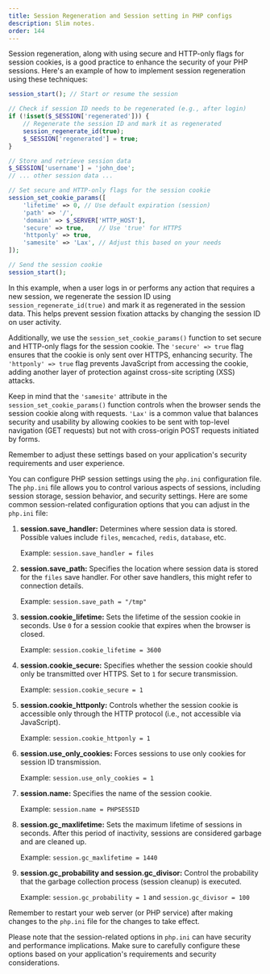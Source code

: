 ```yaml
---
title: Session Regeneration and Session setting in PHP configs
description: Slim notes.
order: 144
---
```


Session regeneration, along with using secure and HTTP-only flags for session cookies, is a good practice to enhance the security of your PHP sessions. Here's an example of how to implement session regeneration using these techniques:

```php
session_start(); // Start or resume the session

// Check if session ID needs to be regenerated (e.g., after login)
if (!isset($_SESSION['regenerated'])) {
    // Regenerate the session ID and mark it as regenerated
    session_regenerate_id(true);
    $_SESSION['regenerated'] = true;
}

// Store and retrieve session data
$_SESSION['username'] = 'john_doe';
// ... other session data ...

// Set secure and HTTP-only flags for the session cookie
session_set_cookie_params([
    'lifetime' => 0, // Use default expiration (session)
    'path' => '/',
    'domain' => $_SERVER['HTTP_HOST'],
    'secure' => true,    // Use 'true' for HTTPS
    'httponly' => true,
    'samesite' => 'Lax', // Adjust this based on your needs
]);

// Send the session cookie
session_start();
```

In this example, when a user logs in or performs any action that requires a new session, we regenerate the session ID using `session_regenerate_id(true)` and mark it as regenerated in the session data. This helps prevent session fixation attacks by changing the session ID on user activity.

Additionally, we use the `session_set_cookie_params()` function to set secure and HTTP-only flags for the session cookie. The `'secure' => true` flag ensures that the cookie is only sent over HTTPS, enhancing security. The `'httponly' => true` flag prevents JavaScript from accessing the cookie, adding another layer of protection against cross-site scripting (XSS) attacks.

Keep in mind that the `'samesite'` attribute in the `session_set_cookie_params()` function controls when the browser sends the session cookie along with requests. `'Lax'` is a common value that balances security and usability by allowing cookies to be sent with top-level navigation (GET requests) but not with cross-origin POST requests initiated by forms.

Remember to adjust these settings based on your application's security requirements and user experience.

You can configure PHP session settings using the `php.ini` configuration file. The `php.ini` file allows you to control various aspects of sessions, including session storage, session behavior, and security settings. Here are some common session-related configuration options that you can adjust in the `php.ini` file:

1. **session.save_handler:** Determines where session data is stored. Possible values include `files`, `memcached`, `redis`, `database`, etc.
   
   Example: `session.save_handler = files`

2. **session.save_path:** Specifies the location where session data is stored for the `files` save handler. For other save handlers, this might refer to connection details.

   Example: `session.save_path = "/tmp"`

3. **session.cookie_lifetime:** Sets the lifetime of the session cookie in seconds. Use `0` for a session cookie that expires when the browser is closed.

   Example: `session.cookie_lifetime = 3600`

4. **session.cookie_secure:** Specifies whether the session cookie should only be transmitted over HTTPS. Set to `1` for secure transmission.

   Example: `session.cookie_secure = 1`

5. **session.cookie_httponly:** Controls whether the session cookie is accessible only through the HTTP protocol (i.e., not accessible via JavaScript).

   Example: `session.cookie_httponly = 1`

6. **session.use_only_cookies:** Forces sessions to use only cookies for session ID transmission.

   Example: `session.use_only_cookies = 1`

7. **session.name:** Specifies the name of the session cookie.

   Example: `session.name = PHPSESSID`

8. **session.gc_maxlifetime:** Sets the maximum lifetime of sessions in seconds. After this period of inactivity, sessions are considered garbage and are cleaned up.

   Example: `session.gc_maxlifetime = 1440`

9. **session.gc_probability and session.gc_divisor:** Control the probability that the garbage collection process (session cleanup) is executed.

   Example: `session.gc_probability = 1` and `session.gc_divisor = 100`

Remember to restart your web server (or PHP service) after making changes to the `php.ini` file for the changes to take effect.

Please note that the session-related options in `php.ini` can have security and performance implications. Make sure to carefully configure these options based on your application's requirements and security considerations.
